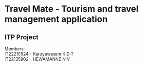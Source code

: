 # Travel Mate - Tourism and travel management application
## ITP Project
Members<br/>
IT22210524 - Karuyawasam K D T <br/>
IT22135902 - HEWAMANNE N V <br/>
